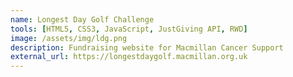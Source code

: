 ```yaml
---
name: Longest Day Golf Challenge
tools: [HTML5, CSS3, JavaScript, JustGiving API, RWD]
image: /assets/img/ldg.png
description: Fundraising website for Macmillan Cancer Support
external_url: https://longestdaygolf.macmillan.org.uk
---
```

